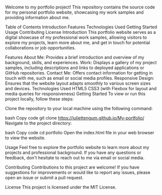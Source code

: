 Welcome to my portfolio project! This repository contains the source code for my personal portfolio website, showcasing my work samples and providing information about me.

Table of Contents
Introduction
Features
Technologies Used
Getting Started
Usage
Contributing
License
Introduction
This portfolio website serves as a digital showcase of my professional work samples, allowing visitors to explore my projects, learn more about me, and get in touch for potential collaborations or job opportunities.

Features
About Me: Provides a brief introduction and overview of my background, skills, and experiences.
Work: Displays a gallery of my project samples, including descriptions and links to deployed applications or GitHub repositories.
Contact Me: Offers contact information for getting in touch with me, such as email or social media profiles.
Responsive Design: Ensures that the website layout adapts smoothly to various screen sizes and devices.
Technologies Used
HTML5
CSS3 (with Flexbox for layout and media queries for responsiveness)
Getting Started
To view or run this project locally, follow these steps:

Clone the repository to your local machine using the following command:

bash
Copy code
git clone https://juliettengum.github.io/My-portfolio/
Navigate to the project directory:

bash
Copy code
cd portfolio
Open the index.html file in your web browser to view the website.

Usage
Feel free to explore the portfolio website to learn more about my projects and professional background. If you have any questions or feedback, don't hesitate to reach out to me via email or social media.

Contributing
Contributions to this project are welcome! If you have suggestions for improvements or would like to report any issues, please open an issue or submit a pull request.

License
This project is licensed under the MIT License.

